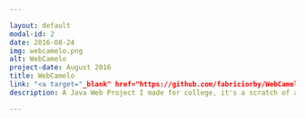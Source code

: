 ```yaml
---

layout: default
modal-id: 2
date: 2016-08-24
img: webcamelo.png
alt: WebCamelo
project-date: August 2016
title: WebCamelo
link: "<a target="_blank" href="https://github.com/fabriciorby/WebCamelo"> See at Github <a/>"
description: A Java Web Project I made for college, it's a scratch of an e-commerce where you can buy anything and sell anything. The main goal here was to put in practice everything we've learned in classes, at least the most advanced things. I used SpringMVC framework to help me here. There is Bootstrap, JavaScript and JSTL also.

---
```

